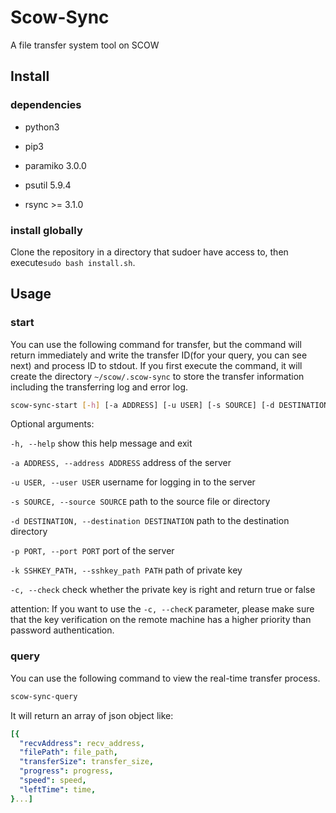 # Scow-Sync
A file transfer system tool on SCOW

## Install

### dependencies

- python3
 
- pip3

- paramiko 3.0.0

- psutil 5.9.4 

- rsync >= 3.1.0

### install globally

Clone the repository in a directory that sudoer have access to, then execute`sudo bash install.sh`. 

## Usage

### start

You can use the following command for transfer, but the command will return immediately and write the transfer ID(for your query, you can see next) and process ID to stdout. If you first execute the command, it will create the directory `~/scow/.scow-sync` to store the transfer information including the transferring log and error log.

```bash
scow-sync-start [-h] [-a ADDRESS] [-u USER] [-s SOURCE] [-d DESTINATION] [-p PORT] [-k SSHKEY_PATH]
```

Optional arguments:

  `-h, --help`  show this help message and exit

  `-a ADDRESS, --address ADDRESS` address of the server

  `-u USER, --user USER`  username for logging in to the server

  `-s SOURCE, --source SOURCE`  path to the source file or directory

  `-d DESTINATION, --destination DESTINATION` path to the destination directory
  
  `-p PORT, --port PORT`  port of the server

  `-k SSHKEY_PATH, --sshkey_path PATH`  path of private key

  `-c, --check` check whether the private key is right and return true or false

attention: If you want to use the `-c, --checK` parameter, please make sure that the key verification on the remote machine has a higher priority than password authentication.

### query

You can use the following command to view the real-time transfer process.

```bash
scow-sync-query
```

It will return an array of json object like:

```yaml
[{
  "recvAddress": recv_address, 
  "filePath": file_path, 
  "transferSize": transfer_size,
  "progress": progress, 
  "speed": speed, 
  "leftTime": time,
}...]
```





  